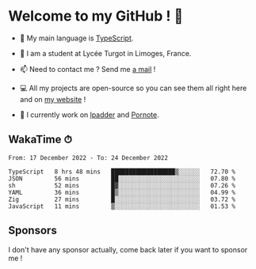 # Welcome to my GitHub ! 🌃

- 🔭 My main language is [TypeScript](https://www.typescriptlang.org/).

- 🌱 I am a student at Lycée Turgot in Limoges, France.

- 📫 Need to contact me ? Send me <a href="mailto:mikkel@milescode.dev">a mail</a> !

- 💻 All my projects are open-source so you can see them all right here and on <a href="https://www.vexcited.ml">my website</a> !

- 👀 I currently work on [lpadder](https://github.com/Vexcited/lpadder) and [Pornote](https://github.com/Vexcited/Pornote).

## WakaTime ⏱

<!--START_SECTION:waka-->

```text
From: 17 December 2022 - To: 24 December 2022

TypeScript   8 hrs 48 mins   ██████████████████▒░░░░░░   72.70 %
JSON         56 mins         ██░░░░░░░░░░░░░░░░░░░░░░░   07.80 %
sh           52 mins         █▓░░░░░░░░░░░░░░░░░░░░░░░   07.26 %
YAML         36 mins         █▒░░░░░░░░░░░░░░░░░░░░░░░   04.99 %
Zig          27 mins         █░░░░░░░░░░░░░░░░░░░░░░░░   03.72 %
JavaScript   11 mins         ▒░░░░░░░░░░░░░░░░░░░░░░░░   01.53 %
```

<!--END_SECTION:waka-->

## Sponsors

I don't have any sponsor actually, come back later if you want to sponsor me !
